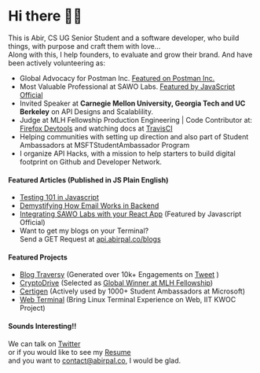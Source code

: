 # Hi there 🙋‍♂️
This is Abir, CS UG Senior Student and a software developer, who build things, with purpose and craft them with love...<br/>
Along with this, I help founders, to evaluate and grow their brand. And have been actively volunteering as:<br/>

- Global Advocacy for Postman Inc. [Featured on Postman Inc.](https://blog.postman.com/announcing-the-postman-student-leader-program/)
- Most Valuable Professional at SAWO Labs. [Featured by JavaScript Official ](https://twitter.com/JavaScriptKicks/status/1412096578719043584)
- Invited Speaker at **Carnegie Mellon University, Georgia Tech and UC Berkeley** on API Designs and Scalablility.
- Judge at MLH Fellowship Production Engineering | Code Contributor at: [Firefox Devtools](https://github.com/firefox-devtools/profiler/pull/2937) and watching docs at [TravisCI](https://github.com/travis-ci/docs-travis-ci-com/pull/2881)
- Helping communities with setting up direction and also part of Student Ambassadors at MSFTStudentAmbassador Program 
- I organize API Hacks, with a mission to help starters to build digital footprint on Github and Developer Network.

#### Featured Articles (Published in JS Plain English)</b>
- [Testing 101 in Javascript](https://javascript.plainenglish.io/testing-101-in-javascript-720c752ecfd5)
- [Demystifying How Email Works in Backend](https://javascript.plainenglish.io/understanding-how-emails-actually-work-behind-the-scenes-a-beginner-friendly-guide-9d129942f617)
- [Integrating SAWO Labs with your React App](https://javascript.plainenglish.io/integrating-sawo-labs-authentication-create-react-app-4601360fd5d0) (Featured by Javascript Official)
- Want to get my blogs on your Terminal?<br/> Send a GET Request at [api.abirpal.co/blogs](https://api.abirpal.co/blogs)

#### Featured Projects

- [Blog Traversy](https://www.npmjs.com/package/blogtraversy) (Generated over 10k+ Engagements on [Tweet](https://twitter.com/imabptweets/status/1416761082471862273) )
- [CryptoDrive](https://cryptodrive.tech) (Selected as [Global Winner at MLH Fellowship](https://devpost.com/software/cryptodrive))
- [Certigen](https://github.com/imabp/certigen) (Actively used by 1000+ Student Ambassadors at Microsoft)
- [Web Terminal](https://imabp.github.io/WebTerminal/) (Bring Linux Terminal Experience on Web, IIT KWOC Project)
  
#### Sounds Interesting!!
We can talk  on [Twitter](https://twitter.com/imabptweets)<br/> or if you would like to see my
[Resume](https://imabp.github.io/resume)<br/> and you want to [contact@abirpal.co](mailto:contact@abirpal.co), I would be glad.
<br/>
